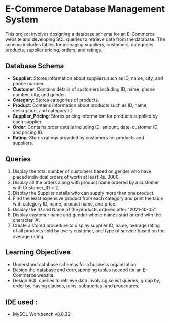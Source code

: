 # E-Commerce Database Management System

This project involves designing a database schema for an E-Commerce website and developing SQL queries to retrieve data from the database. The schema includes tables for managing suppliers, customers, categories, products, supplier pricing, orders, and ratings.

## Database Schema

- **Supplier**: Stores information about suppliers such as ID, name, city, and phone number.
- **Customer**: Contains details of customers including ID, name, phone number, city, and gender.
- **Category**: Stores categories of products.
- **Product**: Contains information about products such as ID, name, description, and category ID.
- **Supplier_Pricing**: Stores pricing information for products supplied by each supplier.
- **Order**: Contains order details including ID, amount, date, customer ID, and pricing ID.
- **Rating**: Stores ratings provided by customers for products and suppliers.

## Queries

1. Display the total number of customers based on gender who have placed individual orders of worth at least Rs. 3000.
2. Display all the orders along with product name ordered by a customer with Customer_ID = 2.
3. Display the Supplier details who can supply more than one product.
4. Find the least expensive product from each category and print the table with category ID, name, product name, and price.
5. Display the ID and Name of the products ordered after "2021-10-05".
6. Display customer name and gender whose names start or end with the character 'A'.
7. Create a stored procedure to display supplier ID, name, average rating of all products sold by every customer, and type of service based on the average rating.

## Learning Objectives

- Understand database schemas for a business organization.
- Design the database and corresponding tables needed for an E-Commerce website.
- Design SQL queries to retrieve data involving select queries, group by, order by, having clauses, joins, subqueries, and procedures.

## IDE used :
- MySQL Workbench v8.0.32
